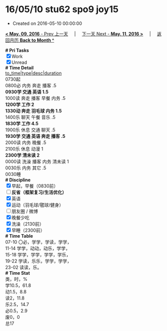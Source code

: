 # 16/05/10 stu62 spo9 joy15

- Created on 2016-05-10 00:00:00

[**< May. 09, 2016** - Prev 上一天](/lifelogs/2016/05/d09.md) &nbsp; &nbsp; | &nbsp; &nbsp; [下一天 Next - **May. 11, 2016 >**](/lifelogs/2016/05/d11.md) &nbsp; &nbsp; |  &nbsp; &nbsp; [返回月历 **Back to Month ^**](/lifelogs/2016/05/index.md)
<br/><div><b># Pri Tasks</b></div><div><input checked="true" type="checkbox"/>Work</div><div><input checked="true" type="checkbox"/>Unread</div><div><b># Time Detail</b></div><div><u>to_time|type|desc|duration</u></div><div>0730起</div><div>0800必 内务 奔走 播客 .5</div><div><b>0930学 交通 英语 1.5</b></div><div>1000读 奔走 播客 早餐 内务 .5</div><div><b>1200学 工作 2</b></div><div><b>1330动 奔走 羽毛球 内务 1.5</b></div><div>1400乐 聊天 午餐 音乐 .5</div><div><b>1830学 工作 4.5</b></div><div>1900乐 休息 交通 聊天 .5</div><div><b>1930学 交通 英语 奔走 播客 .5</b></div><div>2000读 内务 晚餐 .5</div><div>2100乐 休息 动漫 1</div><div><b>2300学 清未读 2</b></div><div>0000读 洗澡 播客 内务 清未读 1</div><div>0030乐 内务 其它 .5</div><div>0030睡</div><div><b># Discipline</b></div><div><input checked="true" type="checkbox"/>早起，早餐（0830前）</div><div><b><input type="checkbox"/></b><b>反省（框架复习/生活优化）</b></div><div><input checked="true" type="checkbox"/>英语</div><div><input checked="true" type="checkbox"/>运动（羽毛球/毽球/健身）</div><div><input type="checkbox"/>朋友圈 / 微博</div><div><input checked="true" type="checkbox"/>晚餐少吃</div><div><input checked="true" type="checkbox"/>洗澡（2130前）</div><div><input checked="true" type="checkbox"/>早睡（2300前）</div><div><b># Time Table</b></div><div>07-10 〇必，学学，学读，学学，</div><div>11-14 学学，动动，动乐，学学，</div><div>15-18 学学，学学，学学，学乐，</div><div>19-22 学读，乐乐，学学，学学，</div><div>23-02 读读，乐。</div><div><b># Time Stat</b></div><div>类，时，%</div><div>学10.5，61.8</div><div>动1.5，8.8</div><div>读2，11.8</div><div>乐2.5，14.7</div><div>必0.5，2.9</div><div>废0，0</div><div>总17</div>
